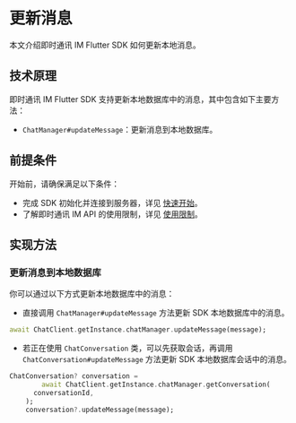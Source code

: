 # 更新消息

<Toc />

本文介绍即时通讯 IM Flutter SDK 如何更新本地消息。

## 技术原理

即时通讯 IM Flutter SDK 支持更新本地数据库中的消息，其中包含如下主要方法：

- `ChatManager#updateMessage`：更新消息到本地数据库。

## 前提条件

开始前，请确保满足以下条件：

- 完成 SDK 初始化并连接到服务器，详见 [快速开始](quickstart.html)。
- 了解即时通讯 IM API 的使用限制，详见 [使用限制](limitation.html)。

## 实现方法

### 更新消息到本地数据库

你可以通过以下方式更新本地数据库中的消息：

- 直接调用 `ChatManager#updateMessage` 方法更新 SDK 本地数据库中的消息。

```dart 
await ChatClient.getInstance.chatManager.updateMessage(message);
```

- 若正在使用 `ChatConversation` 类，可以先获取会话，再调用 `ChatConversation#updateMessage` 方法更新 SDK 本地数据库会话中的消息。

```dart
ChatConversation? conversation =
        await ChatClient.getInstance.chatManager.getConversation(
      conversationId,
    );
    conversation?.updateMessage(message);
```

